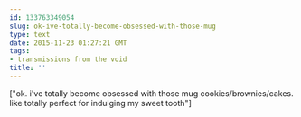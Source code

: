 ```yaml
---
id: 133763349054
slug: ok-ive-totally-become-obsessed-with-those-mug
type: text
date: 2015-11-23 01:27:21 GMT
tags:
- transmissions from the void
title: ''
---
```

["ok. i've totally become obsessed with those mug cookies/brownies/cakes. like totally perfect for indulging my sweet tooth"]